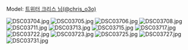 ﻿---
dddd: 2024.07.20 서코
nickname: 크리스
sns_type: x
sns_id: chris_o3o
---

<a name="chris_o3o"></a>
Model: <a href="https://x.com/chris_o3o" target="_blank">트위터 크리스 님(@chris_o3o)</a>

![DSC03704.jpg](/assets/img/2024/07-20/크리스/DSC03704.jpg)
![DSC03705.jpg](/assets/img/2024/07-20/크리스/DSC03705.jpg)
![DSC03706.jpg](/assets/img/2024/07-20/크리스/DSC03706.jpg)
![DSC03708.jpg](/assets/img/2024/07-20/크리스/DSC03708.jpg)
![DSC03711.jpg](/assets/img/2024/07-20/크리스/DSC03711.jpg)
![DSC03713.jpg](/assets/img/2024/07-20/크리스/DSC03713.jpg)
![DSC03715.jpg](/assets/img/2024/07-20/크리스/DSC03715.jpg)
![DSC03717.jpg](/assets/img/2024/07-20/크리스/DSC03717.jpg)
![DSC03722.jpg](/assets/img/2024/07-20/크리스/DSC03722.jpg)
![DSC03723.jpg](/assets/img/2024/07-20/크리스/DSC03723.jpg)
![DSC03725.jpg](/assets/img/2024/07-20/크리스/DSC03725.jpg)
![DSC03727.jpg](/assets/img/2024/07-20/크리스/DSC03727.jpg)
![DSC03731.jpg](/assets/img/2024/07-20/크리스/DSC03731.jpg)